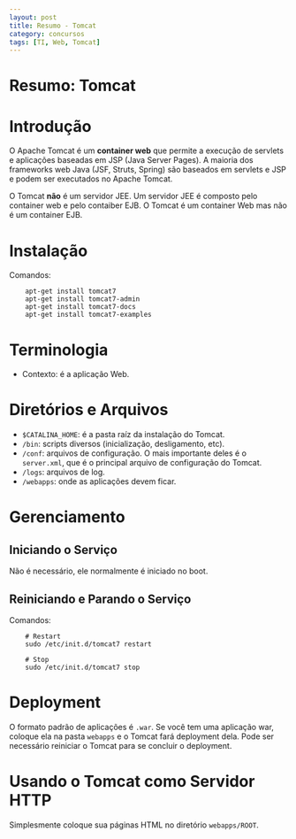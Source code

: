 ```yaml
---
layout: post
title: Resumo - Tomcat
category: concursos
tags: [TI, Web, Tomcat]
---
```




Resumo: Tomcat
==============


# Introdução

O Apache Tomcat é um **container web** que permite a execução de servlets e aplicações baseadas em JSP (Java Server Pages). A maioria dos frameworks web Java (JSF, Struts, Spring) são baseados em servlets e JSP e podem ser executados no Apache Tomcat.

O Tomcat **não** é um servidor JEE. Um servidor JEE é composto pelo container web e pelo contaiber EJB. O Tomcat é um container Web mas não é um container EJB.

# Instalação

Comandos:

        apt-get install tomcat7
        apt-get install tomcat7-admin
        apt-get install tomcat7-docs
        apt-get install tomcat7-examples 


# Terminologia

- Contexto: é a aplicação Web.


# Diretórios e Arquivos

  - `$CATALINA_HOME`: é a pasta raíz da instalação do Tomcat.
  - `/bin`: scripts diversos (inicialização, desligamento, etc).
  - `/conf`: arquivos de configuração. O mais importante deles é o `server.xml`, que é o principal arquivo de configuração do Tomcat.
  - `/logs`: arquivos de log.
  - `/webapps`: onde as aplicações devem ficar.


# Gerenciamento

## Iniciando o Serviço

Não é necessário, ele normalmente é iniciado no boot.

## Reiniciando e Parando o Serviço

Comandos:

        # Restart
        sudo /etc/init.d/tomcat7 restart

        # Stop 
        sudo /etc/init.d/tomcat7 stop 


# Deployment

O formato padrão de aplicações é `.war`. Se você tem uma aplicação war, coloque ela na pasta `webapps` e o Tomcat fará deployment dela. Pode ser necessário reiniciar o Tomcat para se concluir o deployment.


# Usando o Tomcat como Servidor HTTP

Simplesmente coloque sua páginas HTML no diretório `webapps/ROOT`.



